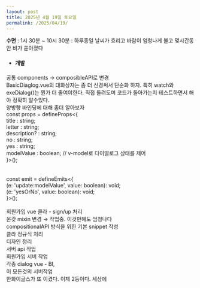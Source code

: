 ```yaml
---
layout: post
title: 2025년 4월 19일 토요일
permalink: /2025/04/19/
---
```

**수면** : 1시 30분 ~ 10시 30분 : 하루종일 날씨가 흐리고 바람이 엄청나게 불고 몇시간동안 비가 쏟아졌다<br/>
* #### 개발<br/>
공통 components → composibleAPI로 변경<br/>
BasicDiaglog.vue의 대화상자는 좀 더 신경써서 단순화 하자. 특히 watch와 exeDialog()는 뭔가 더 줄여야한다. 직접 돌려도며 코드가 돌아가는지 테스트하면서 해야 정확히 알수있다.<br/>
양방향 바인딩에 대해 좀더 알아보자<br/>
const props = defineProps<{<br/>
title        : string;<br/>
letter       : string;<br/>
description? : string;<br/>
no           : string;<br/>
yes          : string;<br/>
modelValue   : boolean; // v-model로 다이얼로그 상태를 제어<br/>
}>();<br/>
<br/>
<br/>
const emit = defineEmits<{<br/>
(e: 'update:modelValue', value: boolean): void;<br/>
(e: 'yesOrNo', value: boolean): void;<br/>
}>();<br/>
<br/>
회원가입 vue 클라 - sign/up 처리<br/>
온갖 mixin 변경 → 작업중. 이것만해도 엄청나다<br/>
compositionalAPI 방식을 위한 기본 snippet 작성<br/>
클라 정규식 처리<br/>
디자인 정리<br/>
서버 api 작업<br/>
회원가입 서버 작업<br/>
각종 dialog vue - BI,<br/>
이 모든것의 서버작업<br/>
한화이글스가 또 이겼다. 이제 2등이다. 세상에